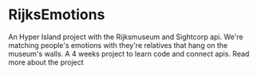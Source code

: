 RijksEmotions
=============

An Hyper Island project with the Rijksmuseum and Sightcorp api. We're matching people's emotions with they're relatives that hang on the museum's walls. A 4 weeks project to learn code and connect apis. Read more about the project
